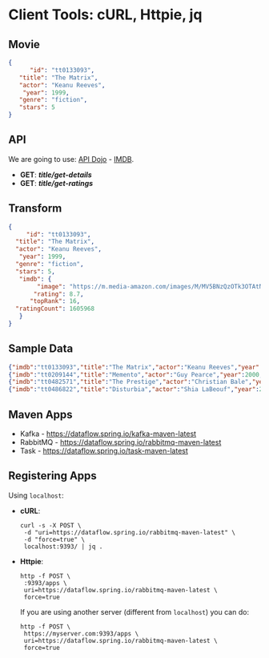 # Client Tools: cURL, Httpie, jq


## Movie
```json
{
      "id": "tt0133093",
   "title": "The Matrix",
   "actor": "Keanu Reeves",
    "year": 1999,
   "genre": "fiction",
   "stars": 5
}
```

## API
We are going to use: [API Dojo](https://rapidapi.com/user/apidojo) - [IMDB](https://rapidapi.com/apidojo/api/imdb8).

- **GET**: ***title/get-details***
- **GET**: ***title/get-ratings***

## Transform
```json
{
     "id": "tt0133093",
  "title": "The Matrix",
  "actor": "Keanu Reeves",
   "year": 1999,
  "genre": "fiction",
  "stars": 5,
   "imdb": {
   	    "image": "https://m.media-amazon.com/images/M/MV5BNzQzOTk3OTAtNDQ0Zi00ZTVkLWI0MTEtMDllZjNkYzNjNTc4L2ltYWdlXkEyXkFqcGdeQXVyNjU0OTQ0OTY@._V1_.jpg",
       "rating": 8.7,
      "topRank": 16,
  "ratingCount": 1605968 
   }
}
```


## Sample Data
```json
{"imdb":"tt0133093","title":"The Matrix","actor":"Keanu Reeves","year":1999,"genre":"fiction","stars":5}
{"imdb":"tt0209144","title":"Memento","actor":"Guy Pearce","year":2000,"genre":"drama","stars":4}
{"imdb":"tt0482571","title":"The Prestige","actor":"Christian Bale","year":2006,"genre":"drama","stars":3}
{"imdb":"tt0486822","title":"Disturbia","actor":"Shia LaBeouf","year":2007,"genre":"drama","stars":3}
```

## Maven Apps
- Kafka - https://dataflow.spring.io/kafka-maven-latest
- RabbitMQ - https://dataflow.spring.io/rabbitmq-maven-latest
- Task - https://dataflow.spring.io/task-maven-latest

## Registering Apps 

Using `localhost`:

- **cURL**:
   ```shell
   curl -s -X POST \
    -d "uri=https://dataflow.spring.io/rabbitmq-maven-latest" \
    -d "force=true" \
    localhost:9393/ | jq .
   ```
- **Httpie**:
   ```shell
   http -f POST \
    :9393/apps \
    uri=https://dataflow.spring.io/rabbitmq-maven-latest \
    force=true
   ```
   If you are using another server (different from `localhost`) you can do:
   ```shell
   http -f POST \
    https://myserver.com:9393/apps \
    uri=https://dataflow.spring.io/rabbitmq-maven-latest \
    force=true
   ```
